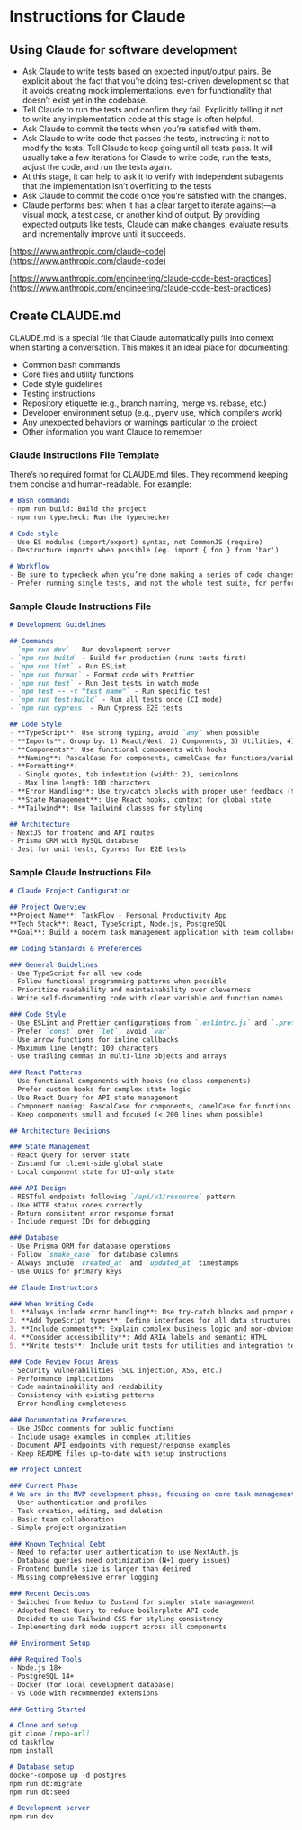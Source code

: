 # Instructions for Claude

## Using Claude for software development

- Ask Claude to write tests based on expected input/output pairs. Be explicit about the fact that you’re doing test-driven development so that it avoids creating mock implementations, even for functionality that doesn’t exist yet in the codebase.
- Tell Claude to run the tests and confirm they fail. Explicitly telling it not to write any implementation code at this stage is often helpful.
- Ask Claude to commit the tests when you’re satisfied with them.
- Ask Claude to write code that passes the tests, instructing it not to modify the tests. Tell Claude to keep going until all tests pass. It will usually take a few iterations for Claude to write code, run the tests, adjust the code, and run the tests again.
- At this stage, it can help to ask it to verify with independent subagents that the implementation isn’t overfitting to the tests
- Ask Claude to commit the code once you’re satisfied with the changes.
- Claude performs best when it has a clear target to iterate against—a visual mock, a test case, or another kind of output. By providing expected outputs like tests, Claude can make changes, evaluate results, and incrementally improve until it succeeds.

[https://www.anthropic.com/claude-code](https://www.anthropic.com/claude-code)

[https://www.anthropic.com/engineering/claude-code-best-practices](https://www.anthropic.com/engineering/claude-code-best-practices)

## Create CLAUDE.md

CLAUDE.md is a special file that Claude automatically pulls into context when starting a conversation. This makes it an ideal place for documenting:

* Common bash commands
* Core files and utility functions
* Code style guidelines
* Testing instructions
* Repository etiquette (e.g., branch naming, merge vs. rebase, etc.)
* Developer environment setup (e.g., pyenv use, which compilers work)
* Any unexpected behaviors or warnings particular to the project
* Other information you want Claude to remember

### Claude Instructions File Template
There’s no required format for CLAUDE.md files. They recommend keeping them concise and human-readable. For example:

```md
# Bash commands
- npm run build: Build the project
- npm run typecheck: Run the typechecker

# Code style
- Use ES modules (import/export) syntax, not CommonJS (require)
- Destructure imports when possible (eg. import { foo } from 'bar')

# Workflow
- Be sure to typecheck when you’re done making a series of code changes
- Prefer running single tests, and not the whole test suite, for performance
```
### Sample Claude Instructions File

```md
# Development Guidelines

## Commands
- `npm run dev` - Run development server
- `npm run build` - Build for production (runs tests first)
- `npm run lint` - Run ESLint
- `npm run format` - Format code with Prettier
- `npm run test` - Run Jest tests in watch mode
- `npm test -- -t "test name"` - Run specific test
- `npm run test:build` - Run all tests once (CI mode)
- `npm run cypress` - Run Cypress E2E tests

## Code Style
- **TypeScript**: Use strong typing, avoid `any` when possible
- **Imports**: Group by: 1) React/Next, 2) Components, 3) Utilities, 4) Types
- **Components**: Use functional components with hooks
- **Naming**: PascalCase for components, camelCase for functions/variables
- **Formatting**:
  - Single quotes, tab indentation (width: 2), semicolons
  - Max line length: 100 characters
- **Error Handling**: Use try/catch blocks with proper user feedback (toast)
- **State Management**: Use React hooks, context for global state
- **Tailwind**: Use Tailwind classes for styling

## Architecture
- NextJS for frontend and API routes
- Prisma ORM with MySQL database
- Jest for unit tests, Cypress for E2E tests
```

### Sample Claude Instructions File

```md
# Claude Project Configuration

## Project Overview
**Project Name**: TaskFlow - Personal Productivity App
**Tech Stack**: React, TypeScript, Node.js, PostgreSQL
**Goal**: Build a modern task management application with team collaboration features

## Coding Standards & Preferences

### General Guidelines
- Use TypeScript for all new code
- Follow functional programming patterns when possible
- Prioritize readability and maintainability over cleverness
- Write self-documenting code with clear variable and function names

### Code Style
- Use ESLint and Prettier configurations from `.eslintrc.js` and `.prettierrc`
- Prefer `const` over `let`, avoid `var`
- Use arrow functions for inline callbacks
- Maximum line length: 100 characters
- Use trailing commas in multi-line objects and arrays

### React Patterns
- Use functional components with hooks (no class components)
- Prefer custom hooks for complex state logic
- Use React Query for API state management
- Component naming: PascalCase for components, camelCase for functions
- Keep components small and focused (< 200 lines when possible)

## Architecture Decisions

### State Management
- React Query for server state
- Zustand for client-side global state
- Local component state for UI-only state

### API Design
- RESTful endpoints following `/api/v1/resource` pattern
- Use HTTP status codes correctly
- Return consistent error response format
- Include request IDs for debugging

### Database
- Use Prisma ORM for database operations
- Follow `snake_case` for database columns
- Always include `created_at` and `updated_at` timestamps
- Use UUIDs for primary keys

## Claude Instructions

### When Writing Code
1. **Always include error handling**: Use try-catch blocks and proper error boundaries
2. **Add TypeScript types**: Define interfaces for all data structures
3. **Include comments**: Explain complex business logic and non-obvious implementations
4. **Consider accessibility**: Add ARIA labels and semantic HTML
5. **Write tests**: Include unit tests for utilities and integration tests for components

### Code Review Focus Areas
- Security vulnerabilities (SQL injection, XSS, etc.)
- Performance implications
- Code maintainability and readability
- Consistency with existing patterns
- Error handling completeness

### Documentation Preferences
- Use JSDoc comments for public functions
- Include usage examples in complex utilities
- Document API endpoints with request/response examples
- Keep README files up-to-date with setup instructions

## Project Context

### Current Phase
# We are in the MVP development phase, focusing on core task management features:
- User authentication and profiles
- Task creation, editing, and deletion
- Basic team collaboration
- Simple project organization

### Known Technical Debt
- Need to refactor user authentication to use NextAuth.js
- Database queries need optimization (N+1 query issues)
- Frontend bundle size is larger than desired
- Missing comprehensive error logging

### Recent Decisions
- Switched from Redux to Zustand for simpler state management
- Adopted React Query to reduce boilerplate API code
- Decided to use Tailwind CSS for styling consistency
- Implementing dark mode support across all components

## Environment Setup

### Required Tools
- Node.js 18+
- PostgreSQL 14+
- Docker (for local development database)
- VS Code with recommended extensions

### Getting Started

# Clone and setup
git clone [repo-url]
cd taskflow
npm install

# Database setup
docker-compose up -d postgres
npm run db:migrate
npm run db:seed

# Development server
npm run dev
```
